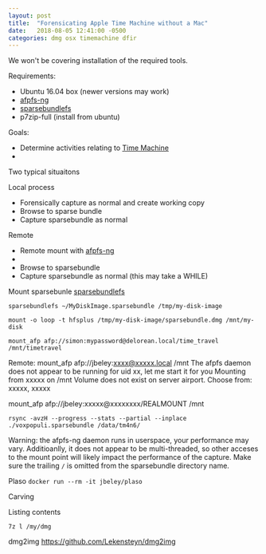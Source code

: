 ```yaml
---
layout: post
title:  "Forensicating Apple Time Machine without a Mac"
date:   2018-08-05 12:41:00 -0500
categories: dmg osx timemachine dfir
---
```


We won't be covering installation of the required tools.

Requirements:

* Ubuntu 16.04 box (newer versions may work)
* [afpfs-ng](https://github.com/simonvetter/afpfs-ng)
* [sparsebundlefs](https://github.com/torarnv/sparsebundlefs)
* p7zip-full (install from ubuntu)


Goals:

* Determine activities relating to [Time Machine](https://www.apple.com/in/support/timemachine/)
* 


Two typical situaitons

Local process

* Forensically capture as normal and create working copy
* Browse to sparse bundle
* Capture sparsebundle  as normal

 

Remote
* Remote mount with [afpfs-ng](https://github.com/simonvetter/afpfs-ng) 
*
* Browse to sparsebundle
* Capture sparsebundle  as normal (this may take a WHILE)

Mount sparsebunle [sparsebundlefs](https://github.com/torarnv/sparsebundlefs)

`sparsebundlefs ~/MyDiskImage.sparsebundle /tmp/my-disk-image`

`mount -o loop -t hfsplus /tmp/my-disk-image/sparsebundle.dmg /mnt/my-disk`

`mount_afp afp://simon:mypassword@delorean.local/time_travel /mnt/timetravel`




Remote:
mount_afp afp://jbeley:xxxx@xxxxx.local /mnt
The afpfs daemon does not appear to be running for uid xx, let me start it for you
Mounting  from xxxxx on /mnt
Volume  does not exist on server airport.
Choose from: xxxxx, xxxxx

mount_afp afp://jbeley:xxxxx@xxxxxxxx/REALMOUNT /mnt


`rsync -avzH --progress --stats --partial --inplace  ./voxpopuli.sparsebundle /data/tm4n6/`

Warning: the afpfs-ng daemon runs in userspace, your performance may vary. Additioanlly, it does not appear to be multi-threaded, so other acceses to the mount point will likely impact the performance of the capture. 
Make sure the trailing `/` is omitted from the sparsebundle directory name.

Plaso
`docker run --rm -it jbeley/plaso`

Carving

Listing contents

 
`7z l /my/dmg `

dmg2img
https://github.com/Lekensteyn/dmg2img


